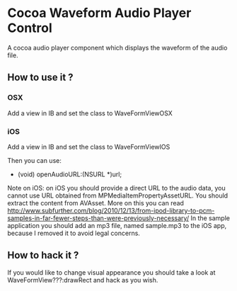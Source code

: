 # Cocoa Waveform Audio Player Control #

A cocoa audio player component which displays the waveform of the audio file.

## How to use it ? ##

### OSX
Add a view in IB and set the class to WaveFormViewOSX
### iOS
Add a view in IB and set the class to WaveFormViewIOS

Then you can use:
<ul>
<li>(void) openAudioURL:(NSURL *)url;</li>
</ul>

Note on iOS: on iOS you should provide a direct URL to the audio data, you cannot use URL obtained from MPMediaItemPropertyAssetURL. You should extract the content from AVAsset. More on this you can read http://www.subfurther.com/blog/2010/12/13/from-ipod-library-to-pcm-samples-in-far-fewer-steps-than-were-previously-necessary/
In the sample application you should add an mp3 file, named sample.mp3 to the iOS app, because I removed it to avoid legal concerns.

## How to hack it ? ##

If you would like to change visual appearance you should take a look at WaveFormView???:drawRect and hack as you wish.

 
